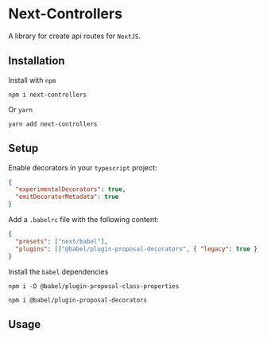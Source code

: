 # Next-Controllers

A library for create api routes for `NextJS`.

## Installation

Install with `npm`

```codecopy
npm i next-controllers
```

Or `yarn`

```codecopy
yarn add next-controllers
```

## Setup

Enable decorators in your `typescript` project:

```json
{
  "experimentalDecorators": true,
  "emitDecoratorMetadata": true
}
```

Add a `.babelrc` file with the following content:

```json
{
  "presets": ["next/babel"],
  "plugins": [["@babel/plugin-proposal-decorators", { "legacy": true }], "@babel/plugin-proposal-class-properties"]
}
```

Install the `babel` dependencies
```
npm i -D @babel/plugin-proposal-class-properties
```

```
npm i @babel/plugin-proposal-decorators
```

## Usage

